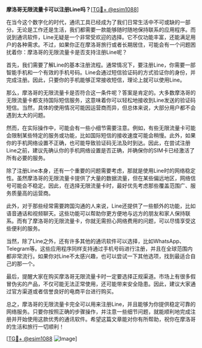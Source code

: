 **摩洛哥无限流量卡可以注册Line吗？**[[TG💪+ @esim1088](https://t.me/s/esim1088)]

在当今这个数字化的时代，通讯工具已经成为了我们日常生活中不可或缺的一部分。无论是工作还是生活，我们都需要一款能够随时随地保持联系的应用程序。而说到通讯软件，Line无疑是一个非常受欢迎的选择。它不仅功能丰富，还能满足用户的各种需求。不过，如果你正在摩洛哥旅行或者长期居住，可能会有一个问题困扰着你：摩洛哥的无限流量卡是否支持注册Line呢？

首先，我们需要了解Line的基本注册流程。通常情况下，要注册Line，你需要一部智能手机和一个有效的手机号码。Line会通过短信验证码的方式验证你的身份，并完成注册。因此，只要你的手机能够正常接收短信，理论上就可以使用Line。

那么，摩洛哥的无限流量卡是否符合这一条件呢？答案是肯定的。大多数摩洛哥的无限流量卡都支持国际短信服务，这意味着你可以轻松地接收到Line发送的验证码短信。当然，具体的使用情况可能因运营商而异，但总体来说，大部分用户都不会遇到太大的问题。

然而，在实际操作中，可能会有一些小细节需要注意。例如，有些无限流量卡可能会限制某些特定的服务或功能，比如国际短信的接收速度可能会稍慢。此外，如果你的手机网络设置不正确，也可能导致验证码无法及时到达。因此，在尝试注册Line之前，建议先确认你的手机网络设置是否正确，并确保你的SIM卡已经激活了所有必要的服务。

除了注册Line本身，还有一个重要的问题需要考虑，那就是使用Line时的网络稳定性。虽然摩洛哥的无限流量卡提供了大量的数据流量，但在某些偏远地区，网络信号可能会不稳定。因此，在选择无限流量卡时，最好优先考虑那些覆盖范围广、服务质量高的运营商。

此外，对于那些经常需要跨国沟通的人来说，Line还提供了一些额外的功能，比如语音通话和视频聊天。这些功能可以帮助你更方便地与远方的朋友和家人保持联系。而有了摩洛哥的无限流量卡，你就无需担心网络费用的问题，可以尽情享受这些便利的服务。

当然，除了Line之外，还有许多其他的通讯软件可以选择，比如WhatsApp、Telegram等。这些应用程序同样支持通过手机号码进行注册，并且在全球范围内都非常流行。如果你对Line不太感兴趣，也可以尝试一下其他选项，找到最适合自己的那一个。

最后，提醒大家在购买摩洛哥无限流量卡时一定要选择正规渠道。市场上有很多假冒伪劣的产品，不仅可能无法正常使用，还可能带来安全隐患。因此，建议大家通过官方渠道或者信誉良好的电商平台进行购买。

总之，摩洛哥的无限流量卡完全可以用来注册Line，并且能够为你提供稳定可靠的网络服务。只要你按照正确的步骤操作，并注意一些细节问题，就能顺利地完成注册并开始使用这款优秀的通讯软件。希望这篇文章能对你有所帮助，祝你在摩洛哥的生活和旅行一切顺利！

[[TG💪+ @esim1088](https://t.me/s/esim1088) ![Image](https://i.postimg.cc/4NQfJmqS/Snipaste-2025-05-13-00-14-12.png)]